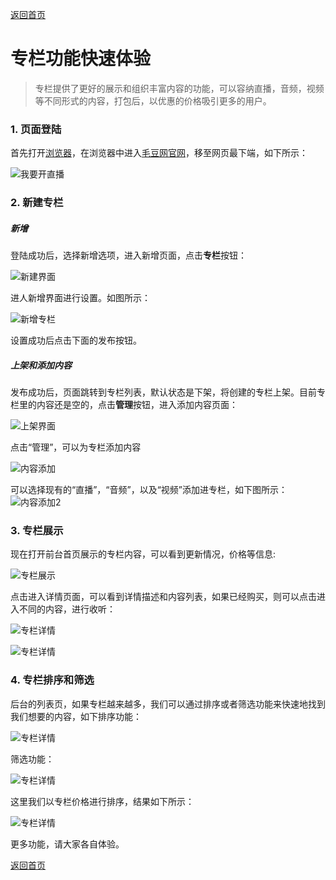 [返回首页](../../README.md)

# 专栏功能快速体验

> 专栏提供了更好的展示和组织丰富内容的功能，可以容纳直播，音频，视频等不同形式的内容，打包后，以优惠的价格吸引更多的用户。

### 1. 页面登陆

首先打开[浏览器](http://www.google.cn/intl/zh-CN/chrome/browser/desktop/index.html)，在浏览器中进入[毛豆网官网](https://www.maodouio.com)，移至网页最下端，如下所示：

![我要开直播](https://docssl.cdn.maodouio.com/demo-howtobegin.png)

### 2. 新建专栏

##### 新增

登陆成功后，选择新增选项，进入新增页面，点击**专栏**按钮：

![新建界面](https://docssl.cdn.maodouio.com/intro-column-1.png)

进人新增界面进行设置。如图所示：

![新增专栏](https://docssl.cdn.maodouio.com/intro-column-2.png)

设置成功后点击下面的发布按钮。

##### 上架和添加内容

发布成功后，页面跳转到专栏列表，默认状态是下架，将创建的专栏上架。目前专栏里的内容还是空的，点击**管理**按钮，进入添加内容页面：

![上架界面](https://docssl.cdn.maodouio.com/intro-column-3.png)

点击“管理”，可以为专栏添加内容

![内容添加](https://docssl.cdn.maodouio.com/intro-column-4.png)

可以选择现有的“直播”，“音频”，以及“视频”添加进专栏，如下图所示：
![内容添加2](https://docssl.cdn.maodouio.com/intro-column-5.png)

### 3. 专栏展示

现在打开前台首页展示的专栏内容，可以看到更新情况，价格等信息:

![专栏展示](https://docssl.cdn.maodouio.com/intro-column-6.png)

点击进入详情页面，可以看到详情描述和内容列表，如果已经购买，则可以点击进入不同的内容，进行收听：

![专栏详情](https://docssl.cdn.maodouio.com/intro-column-7.png)

![专栏详情](https://docssl.cdn.maodouio.com/intro-column-8.png)

### 4. 专栏排序和筛选

后台的列表页，如果专栏越来越多，我们可以通过排序或者筛选功能来快速地找到我们想要的内容，如下排序功能：

![专栏详情](https://docssl.cdn.maodouio.com/docs/quickstart/qs_column_sort.png)

筛选功能：

![专栏详情](https://docssl.cdn.maodouio.com/docs/quickstart/qs_column_filter.png)

这里我们以专栏价格进行排序，结果如下所示：

![专栏详情](https://docssl.cdn.maodouio.com/docs/quickstart/qs_column_sort_show.png)

更多功能，请大家各自体验。

[返回首页](../../README.md)
